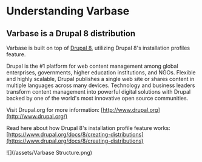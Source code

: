 # Understanding Varbase

## Varbase is a Drupal 8 distribution

Varbase is built on top of [Drupal 8](https://www.drupal.org/8), utilizing Drupal 8's installation profiles feature.

Drupal is the \#1 platform for web content management among global enterprises, governments, higher education institutions, and NGOs. Flexible and highly scalable, Drupal publishes a single web site or shares content in multiple languages across many devices. Technology and business leaders transform content management into powerful digital solutions with Drupal backed by one of the world's most innovative open source communities.

Visit Drupal.org for more information: [http://www.drupal.org](http://www.drupal.org/)

Read here about how Drupal 8's installation profile feature works: [https://www.drupal.org/docs/8/creating-distributions](https://www.drupal.org/docs/8/creating-distributions)

![](/assets/Varbase Structure.png)

